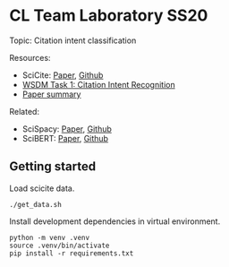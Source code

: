 # CL Team Laboratory SS20

Topic: Citation intent classification

Resources:
- SciCite: [Paper](https://www.aclweb.org/anthology/N19-1361.pdf), [Github](https://github.com/allenai/scicite)
- [WSDM Task 1: Citation Intent Recognition](http://www.wsdm-conference.org/2020/wsdm-cup-2020.php)
- [Paper summary](https://medium.com/dair-ai/structural-scaffolds-for-citation-intent-classification-in-scientific-publications-e5acd2f0ebf9)

Related:
- SciSpacy: [Paper](https://www.aclweb.org/anthology/W19-5034/), [Github](https://github.com/allenai/scispacy)
- SciBERT: [Paper](https://www.aclweb.org/anthology/D19-1371.pdf), [Github](https://github.com/allenai/scibert)

## Getting started
Load scicite data.
```
./get_data.sh
```

Install development dependencies in virtual environment.
```
python -m venv .venv
source .venv/bin/activate
pip install -r requirements.txt
```

